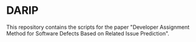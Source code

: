 # DARIP
This repository contains the scripts for the paper "Developer Assignment Method for Software Defects Based on Related Issue Prediction".
